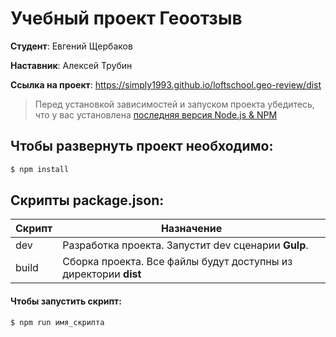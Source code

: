 # Учебный проект Геоотзыв

**Студент**: Евгений Щербаков

**Наставник**: Алексей Трубин

**Ссылка на проект**: https://simply1993.github.io/loftschool.geo-review/dist

> Перед установкой зависимостей и запуском проекта убедитесь, что у вас установлена [последняя версия Node.js & NPM](https://nodejs.org/en/download/current/)

##  Чтобы развернуть проект необходимо:
```sh
$ npm install
```

## Скрипты package.json:

| Скрипт | Назначение |
| ------ | ------ |
| dev | Разработка проекта. Запустит dev сценарии **Gulp**. |
| build  | Сборка проекта. Все файлы будут доступны из директории **dist** |

#### Чтобы запустить скрипт:
```sh
$ npm run имя_скрипта
```
